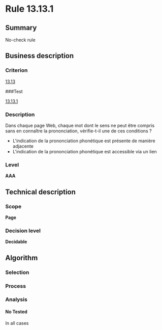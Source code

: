 # Rule 13.13.1

## Summary

No-check rule

## Business description

### Criterion

[13.13](http://references.modernisation.gouv.fr/referentiel-technique-0#crit-13-13)

###Test

[13.13.1](http://references.modernisation.gouv.fr/referentiel-technique-0#test-13-13-1)

### Description

Dans chaque page Web, chaque mot dont le sens ne peut &ecirc;tre compris sans en conna&icirc;tre la prononciation, v&eacute;rifie-t-il une de ces conditions ? 
 
 *  L'indication de la prononciation phon&eacute;tique est pr&eacute;sente de mani&egrave;re adjacente 
 *  L'indication de la prononciation phon&eacute;tique est accessible via un lien 


### Level

**AAA**

## Technical description

### Scope

**Page**

### Decision level

**Decidable**

## Algorithm

### Selection

### Process

### Analysis

#### No Tested 

In all cases






